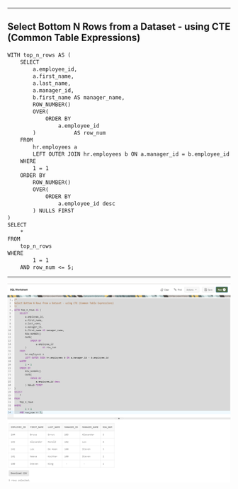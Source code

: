 --------------------------------------------------------------------------------
Select Bottom N Rows from a Dataset - using CTE (Common Table Expressions)
--------------------------------------------------------------------------------
    WITH top_n_rows AS (
        SELECT
            a.employee_id,
            a.first_name,
            a.last_name,
            a.manager_id,
            b.first_name AS manager_name,
            ROW_NUMBER()
            OVER(
                ORDER BY
                    a.employee_id
            )            AS row_num
        FROM
            hr.employees a
            LEFT OUTER JOIN hr.employees b ON a.manager_id = b.employee_id
        WHERE
            1 = 1
        ORDER BY
            ROW_NUMBER()
            OVER(
                ORDER BY
                    a.employee_id desc
            ) NULLS FIRST
    )
    SELECT
        *
    FROM
        top_n_rows
    WHERE
            1 = 1
        AND row_num <= 5;

--------------------------------------------------------------------------------

![!](../../../../Assets/Oracle/Scenario-Select-Bottom-N-Rows-From-Data-Set.PNG)